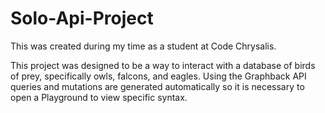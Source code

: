 # Solo-Api-Project
This was created during my time as a student at Code Chrysalis.

This project was designed to be a way to interact with a database of birds of prey, specifically owls, falcons, and eagles. Using the Graphback API queries and mutations are generated automatically so it is necessary to open a Playground to view specific syntax.
